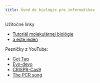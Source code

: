 ```yaml
---
title: Úvod do biológie pre informatikov
---
```


Užitočné linky

- [Tutoriál molekulárnej biológie](https://www.cs.princeton.edu/~mona/IntroMaterials/hunter-bio-for-CS.pdf)
- [a ešte jeden](https://brown-cs181.github.io/quicklinks/bioprimer.pdf)

Pesničky z YouTube:

- [Get Taq](http://www.youtube.com/watch?v=3LcgUzt0rAk)
- [Evo-devo](https://www.youtube.com/watch?v=ydqReeTV_vk)
- [CRISPR-Cas9](https://www.youtube.com/watch?v=k99bMtg4zRk)
- [The PCR song](https://www.youtube.com/watch?v=x5yPkxCLads)
